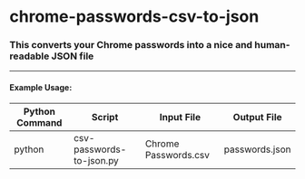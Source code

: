 # chrome-passwords-csv-to-json
### This converts your Chrome passwords into a nice and human-readable JSON file

---

#### Example Usage:
Python Command | Script | Input File | Output File
--- | --- | --- | ---
python | csv-passwords-to-json.py | Chrome Passwords.csv | passwords.json
